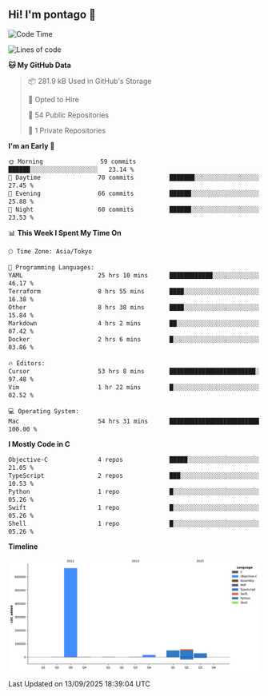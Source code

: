 ## Hi! I'm pontago 👋

<!--START_SECTION:waka-->
![Code Time](http://img.shields.io/badge/Code%20Time-675%20hrs%208%20mins-blue)

![Lines of code](https://img.shields.io/badge/From%20Hello%20World%20I%27ve%20Written-816.5%20thousand%20lines%20of%20code-blue)

**🐱 My GitHub Data** 

> 📦 281.9 kB Used in GitHub's Storage 
 > 
> 💼 Opted to Hire
 > 
> 📜 54 Public Repositories 
 > 
> 🔑 1 Private Repositories 
 > 
**I'm an Early 🐤** 

```text
🌞 Morning                59 commits          ██████░░░░░░░░░░░░░░░░░░░   23.14 % 
🌆 Daytime                70 commits          ███████░░░░░░░░░░░░░░░░░░   27.45 % 
🌃 Evening                66 commits          ██████░░░░░░░░░░░░░░░░░░░   25.88 % 
🌙 Night                  60 commits          ██████░░░░░░░░░░░░░░░░░░░   23.53 % 
```


📊 **This Week I Spent My Time On** 

```text
🕑︎ Time Zone: Asia/Tokyo

💬 Programming Languages: 
YAML                     25 hrs 10 mins      ████████████░░░░░░░░░░░░░   46.17 % 
Terraform                8 hrs 55 mins       ████░░░░░░░░░░░░░░░░░░░░░   16.38 % 
Other                    8 hrs 38 mins       ████░░░░░░░░░░░░░░░░░░░░░   15.84 % 
Markdown                 4 hrs 2 mins        ██░░░░░░░░░░░░░░░░░░░░░░░   07.42 % 
Docker                   2 hrs 6 mins        █░░░░░░░░░░░░░░░░░░░░░░░░   03.86 % 

🔥 Editors: 
Cursor                   53 hrs 8 mins       ████████████████████████░   97.48 % 
Vim                      1 hr 22 mins        █░░░░░░░░░░░░░░░░░░░░░░░░   02.52 % 

💻 Operating System: 
Mac                      54 hrs 31 mins      █████████████████████████   100.00 % 
```

**I Mostly Code in C** 

```text
Objective-C              4 repos             █████░░░░░░░░░░░░░░░░░░░░   21.05 % 
TypeScript               2 repos             ███░░░░░░░░░░░░░░░░░░░░░░   10.53 % 
Python                   1 repo              █░░░░░░░░░░░░░░░░░░░░░░░░   05.26 % 
Swift                    1 repo              █░░░░░░░░░░░░░░░░░░░░░░░░   05.26 % 
Shell                    1 repo              █░░░░░░░░░░░░░░░░░░░░░░░░   05.26 % 
```



**Timeline**

![Lines of Code chart](https://raw.githubusercontent.com/pontago/pontago/main/assets/bar_graph.png)


 Last Updated on 13/09/2025 18:39:04 UTC
<!--END_SECTION:waka-->
